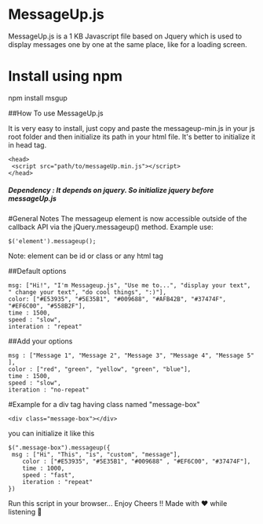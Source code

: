 # MessageUp.js

MessageUp.js is a 1 KB Javascript file based on Jquery which is used to display messages one by one at the  same place, like for a loading screen.

# Install using npm
npm install msgup

##How To use MessageUp.js

It is very easy to install, just copy and paste the messageup-min.js in your js root folder and then initialize its path 
in your html file. It's better to initialize it in head tag.
```
<head>
 <script src="path/to/messageUp.min.js"></script>
</head>
```
##### Dependency : It depends on jquery. So initialize jquery before messageUp.js 

#General Notes
The messageup element is now accessible outside of the callback API via the jQuery.messageup() method. 
Example use:
```
$('element').messageup();
```
Note: element can be id or class or any html tag

##Default options
```
msg: ["Hi!", "I'm Messageup.js", "Use me to...", "display your text", " change your text", "do cool things", ":)"],
color: ["#E53935", "#5E35B1", "#009688", "#AFB42B", "#37474F", "#EF6C00", "#558B2F"],
time : 1500,
speed : "slow", 
interation : "repeat"
```
##Add your options
```
msg : ["Message 1", "Message 2", "Message 3", "Message 4", "Message 5" ],
color : ["red", "green", "yellow", "green", "blue"], 
time : 1500, 
speed : "slow",
iteration : "no-repeat"
```
#Example
for a div tag having class named "message-box"
```
<div class="message-box"></div>
```
you can initialize it like this
```
$(".message-box").messageup({
 msg : ["Hi", "This", "is", "custom", "message"],
	color : ["#E53935", "#5E35B1", "#009688" , "#EF6C00", "#37474F"],
	time : 1000,
	speed : "fast",
	iteration : "repeat"
})
```

Run this script in your browser...
Enjoy Cheers !!
Made with :heart: while listening :musical_note:

